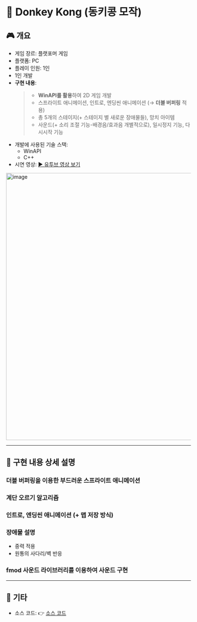 # 🦍 Donkey Kong (동키콩 모작)

## 🎮 개요
 - 게임 장르: 플랫포머 게임
 - 플랫폼: PC
 - 플레이 인원: 1인
 - 1인 개발
 - **구현 내용**:
   > + **WinAPI를 활용**하여 2D 게임 개발
   > + 스프라이트 애니메이션, 인트로, 엔딩씬 애니메이션 (→ **더블 버퍼링** 적용)
   > + 총 5개의 스테이지(+ 스테이지 별 새로운 장애물들), 망치 아이템
   > + 사운드(+ 소리 조절 기능-배경음/효과음 개별적으로), 일시정지 기능, 다시시작 기능
 - 개발에 사용된 기술 스택:
   + WinAPI
   + C++
 - 시연 영상: [▶️ 유투브 영상 보기](https://www.youtube.com/)
<img width="700" height="727" alt="image" src="https://github.com/user-attachments/assets/cd3ccedf-d860-4ea3-b62f-f4214c8e241c" />


---

## 📝 구현 내용 상세 설명

### 더블 버퍼링을 이용한 부드러운 스프라이트 애니메이션
### 계단 오르기 알고리즘
### 인트로, 엔딩씬 애니메이션 (+ 맵 저장 방식)
### 장애물 설명
 - 중력 적용
 - 원통의 사다리/벽 반응
### fmod 사운드 라이브러리를 이용하여 사운드 구현

---

## 📎 기타
- 소스 코드: 👉 [소스 코드]()

